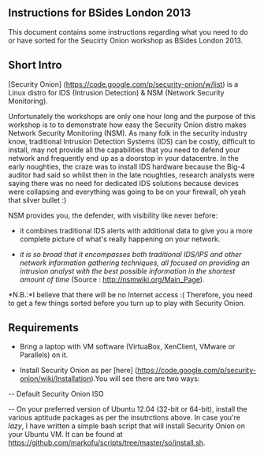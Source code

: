 Instructions for BSides London 2013
-----------------------------------

This document contains some instructions regarding what you need to do or have sorted for the Seucirty Onion workshop as BSides London 2013.

Short Intro
-----------

[Security Onion] (https://code.google.com/p/security-onion/w/list) is a Linux distro for IDS (Intrusion Detection) & NSM (Network Security Monitoring). 

Unfortunately the workshops are only one hour long and the purpose of this workshop is to to demonstrate how easy the Security Onion distro makes Network Security Monitoring (NSM). As many folk in the security industry know, traditional Intrusion Detection Systems (IDS) can be costly, difficult to install, may not provide all the capabilities that you need to defend your network and frequently end up as a doorstop in your datacentre. In the early noughties, the craze was to install IDS hardware because the Big-4 auditor had said so whilst then in the late noughties, research analysts were saying there was no need for dedicated IDS solutions because devices were collapsing and everything was going to be on your firewall, oh yeah that silver bullet :)

NSM provides you, the defender, with visibility like never before:

- it combines traditional IDS alerts with additional data to give you a more complete picture of what's really happening on your network.

- _it is so broad that it encompasses both traditional IDS/IPS and other network information gathering techniques, all focused on providing an intrusion analyst with the best possible information in the shortest amount of time_ (Source : http://nsmwiki.org/Main_Page).

*N.B.:*I believe that there will be no Internet access :( Therefore, you need to get a few things sorted before you turn up to play with Security Onion.

Requirements
------------

- Bring a laptop with VM software (VirtuaBox, XenClient, VMware or Parallels) on it.

- Install Security Onion as per [here] (https://code.google.com/p/security-onion/wiki/Installation).You will see there are two ways:

-- Default Security Onion ISO

-- On your preferred version of Ubuntu 12.04 (32-bit or 64-bit), install the various aptitude packages as per the insutrctions above. In case you're _lazy_, I have written a simple bash script that will install Security Onion on your Ubuntu VM. It can be found at https://github.com/markofu/scripts/tree/master/so/install.sh.

